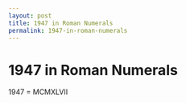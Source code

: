```yaml
---
layout: post
title: 1947 in Roman Numerals
permalink: 1947-in-roman-numerals
---
```


# 1947 in Roman Numerals

1947 = MCMXLVII
